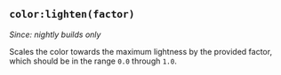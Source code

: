## `color:lighten(factor)`

*Since: nightly builds only*

Scales the color towards the maximum lightness by the provided
factor, which should be in the range `0.0` through `1.0`.


